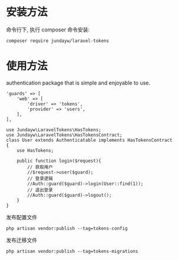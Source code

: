 # 安装方法
命令行下, 执行 composer 命令安装:
````
composer require jundayw/laravel-tokens
````

# 使用方法
authentication package that is simple and enjoyable to use.

````
'guards' => [
    'web' => [
        'driver' => 'tokens',
        'provider' => 'users',
    ],
],
````

````
use Jundayw\LaravelTokens\HasTokens;
use Jundayw\LaravelTokens\HasTokensContract;
class User extends Authenticatable implements HasTokensContract
{
    use HasTokens;
    
    public function login($request){
        // 获取用户
        //$request->user($guard);
        // 登录逻辑
        //Auth::guard($guard)->login(User::find(1));
        // 退出登录
        //Auth::guard($guard)->logout();
    }
}
````
发布配置文件
````
php artisan vendor:publish --tag=tokens-config
````
发布迁移文件
````
php artisan vendor:publish --tag=tokens-migrations
````